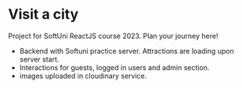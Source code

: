 # Visit a city

Project for SoftUni ReactJS course 2023.
Plan your journey here!

- Backend with Softuni practice server. Attractions are loading upon server start.
- Interactions for guests, logged in users and admin section.
- images uploaded in cloudinary service.
